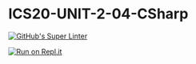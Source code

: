 # ICS20-UNIT-2-04-CSharp

[![GitHub's Super Linter](https://github.com/Curtis-Edwards/ICS20-UNIT-2-04-CSharp/workflows/GitHub's%20Super%20Linter/badge.svg)](https://github.com/Curtis-Edwards/ICS20-UNIT-2-04-CSharp/actions)

[![Run on Repl.it](https://repl.it/badge/github/Curtis-Edwards/ICS20-UNIT-2-04-CSharp)](https://repl.it/github/Curtis-Edwards/ICS20-UNIT-2-04-CSharp)
